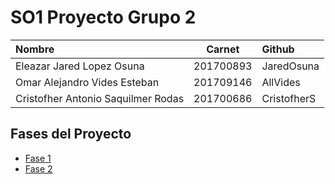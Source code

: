 # SO1 Proyecto Grupo 2

| Nombre                                | Carnet    | Github        |
| :---    |     :---:      | :---          |
| Eleazar Jared Lopez Osuna             | 201700893 | JaredOsuna    |
| Omar Alejandro Vides Esteban          | 201709146 | AllVides      |
| Cristofher Antonio Saquilmer Rodas    | 201700686 | CristofherS   |

## Fases del Proyecto
- [ Fase 1 ](./Fase%201/)
- [ Fase 2 ](./Fase%202/)